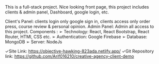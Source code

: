 This is a full-stack project. Nice looking front page, this project includes clients & admin panel, Dashboard, google login, etc. 

Client's Panel: clients login only google sign in, clients access only order press, course review & personal opinion.
Admin Panel: Admin all access to this project.
Components :
			➢ Technology: React, React Bootstrap, React Router, HTMl, CSS etc.
			➢ Authentication: Google Firebase
			➢ Database: MongoDB
			➢ Server: NodeJs

 ✓Site Link: https://objective-hawking-823ada.netlify.app/ 
 ✓Git Repository link: https://github.com/Arif016210/creative-agency-client-demo



